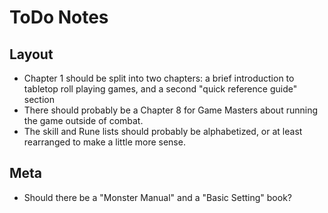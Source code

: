 # ToDo Notes

## Layout

+ Chapter 1 should be split into two chapters: a brief introduction to tabletop roll playing games, and a second "quick reference guide" section
+ There should probably be a Chapter 8 for Game Masters about running the game outside of combat.
+ The skill and Rune lists should probably be alphabetized, or at least rearranged to make a little more sense.

## Meta

+ Should there be a "Monster Manual" and a "Basic Setting" book?
